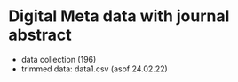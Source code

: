 # Digital Meta data with journal abstract

+ data collection (196)
+ trimmed data: data1.csv (asof 24.02.22)
